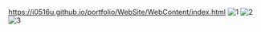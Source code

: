 https://i0516u.github.io/portfolio/WebSite/WebContent/index.html
![1](https://user-images.githubusercontent.com/85083767/135364595-00bcd07c-f303-4417-b97d-5104d05e4210.JPG)
![2](https://user-images.githubusercontent.com/85083767/135364635-dbfdd3a3-cc41-4cf8-a343-8f44d3ee28b0.JPG)
![3](https://user-images.githubusercontent.com/85083767/135364693-10bc186b-b1b5-4633-ba11-dae3b228d61e.gif)
